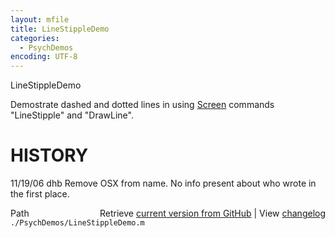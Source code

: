 ```yaml
---
layout: mfile
title: LineStippleDemo
categories:
  - PsychDemos
encoding: UTF-8
---
```


LineStippleDemo

Demostrate dashed and dotted lines in using [Screen](/docs/Screen) commands "LineStipple"
and "DrawLine".


# HISTORY
  11/19/06  dhb  Remove OSX from name.  No info present about who wrote
                 in the first place.


<div class="code_header" style="text-align:right;">
  <span style="float:left;">Path&nbsp;&nbsp;</span> <span class="counter">Retrieve <a href=
  "https://raw.github.com/Psychtoolbox-3/Psychtoolbox-3/beta/./PsychDemos/LineStippleDemo.m">current version from GitHub</a> | View <a href=
  "https://github.com/Psychtoolbox-3/Psychtoolbox-3/commits/beta/./PsychDemos/LineStippleDemo.m">changelog</a></span>
</div>
<div class="code">
  <code>./PsychDemos/LineStippleDemo.m</code>
</div>
